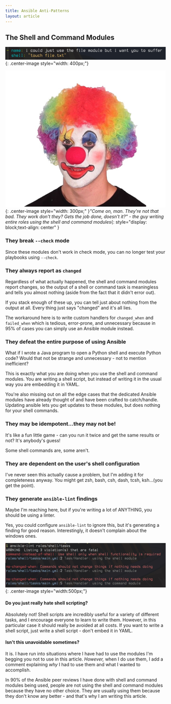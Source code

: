 ```yaml
---
title: Ansible Anti-Patterns
layout: article
---
```


## The Shell and Command Modules
![Pointless shell module usage](/assets/images/file-module.jpg){: .center-image style="width: 400px;"}

![The guy who uses the shell module](assets/images/clown.jpg){: .center-image style="width: 300px;"  }*"Come on, man. They're not that bad. They work don't they? Gets the job done, doesn't it?"*
*- the guy writing entire roles using the shell and command modules*{: style="display: block;text-align: center" }

### They break `--check` mode
Since these modules don't work in check mode, you can no longer test your playbooks using `--check`.

### They always report as `changed`
Regardless of what actually happened, the shell and command modules report changes, so the output of a shell or command task is meaningless and tells you almost nothing (aside from the fact that it didn't error out).

If you stack enough of these up, you can tell just about nothing from the output at all. Every thing just says "changed" and it's all lies.

The workaround here is to write custom handlers for `changed_when` and `failed_when` which is tedious, error-prone, and unnecessary because in 95% of cases you can simply use an Ansible module instead.

### They defeat the entire purpose of using Ansible
What if I wrote a Java program to open a Python shell and execute Python code? Would that not be strange and unnecessary - not to mention inefficient?

This is exactly what you are doing when you use the shell and command modules. You are writing a shell script, but instead of writing it in the usual way you are embedding it in YAML.

You're also missing out on all the edge cases that the dedicated Ansible modules have already thought of and have been crafted to catch/handle. Updating ansible lets you get updates to these modules, but does nothing for your shell commands.

### They may be idempotent...they may not be!
It's like a fun little game - can you run it twice and get the same results or not? It's anybody's guess!

Some shell commands are, some aren't.

### They are dependent on the user's shell configuration
I've never seen this actually cause a problem, but I'm adding it for completeness anyway. You might get zsh, bash, csh, dash, tcsh, ksh...(you get the point).

### They generate `ansible-lint` findings
Maybe I'm reaching here, but if you're writing a lot of ANYTHING, you should be using a linter.

Yes, you could configure `ansible-lint` to ignore this, but it's generating a finding for good reason. Interestingly, it doesn't complain about the windows ones.

![ansible-lint](/assets/images/ansible-lint.jpg){: .center-image style="width:500px;"}

#### Do you just really hate shell scripting?
Absolutely not! Shell scripts are incredibly useful for a variety of different tasks, and I encourage everyone to learn to write them. However, in this particular case it should really be avoided at all costs. If you want to write a shell script, just write a shell script - don't embed it in YAML.

#### Isn't this unavoidable sometimes?
It is. I have run into situations where I have had to use the modules I'm begging you not to use in this article. *However,* when I do use them, I add a comment explaining *why* I had to use them and what I wanted to accomplish. 

In 90% of the Ansible peer reviews I have done with shell and command modules being used, people are not using the shell and command modules because they have no other choice. They are usually using them because they don't know any better - and that's why I am writing this article.

